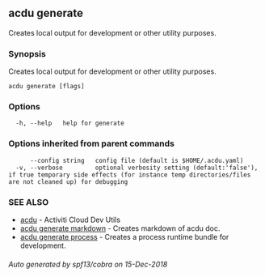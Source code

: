 ## acdu generate

Creates local output for development or other utility purposes.

### Synopsis

Creates local output for development or other utility purposes.

```
acdu generate [flags]
```

### Options

```
  -h, --help   help for generate
```

### Options inherited from parent commands

```
      --config string   config file (default is $HOME/.acdu.yaml)
  -v, --verbose         optional verbosity setting (default:'false'), if true temporary side effects (for instance temp directories/files are not cleaned up) for debugging
```

### SEE ALSO

* [acdu](acdu.md)	 - Activiti Cloud Dev Utils
* [acdu generate markdown](acdu_generate_markdown.md)	 - Creates markdown of acdu doc.
* [acdu generate process](acdu_generate_process.md)	 - Creates a process runtime bundle for development.

###### Auto generated by spf13/cobra on 15-Dec-2018
